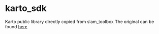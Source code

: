 # karto_sdk
Karto public library directly copied from slam_toolbox
The original can be found [here](https://github.com/SteveMacenski/slam_toolbox/tree/noetic-devel/slam_toolbox/lib/karto_sdk)
